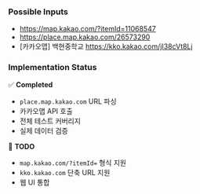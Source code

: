 ### Possible Inputs

- https://map.kakao.com/?itemId=11068547
- https://place.map.kakao.com/26573290
- [카카오맵] 백현중학교 https://kko.kakao.com/jI38cVt8Lj

### Implementation Status

✅ **Completed**

- `place.map.kakao.com` URL 파싱
- 카카오맵 API 호출
- 전체 테스트 커버리지
- 실제 데이터 검증

🔄 **TODO**

- `map.kakao.com/?itemId=` 형식 지원
- `kko.kakao.com` 단축 URL 지원
- 웹 UI 통합
